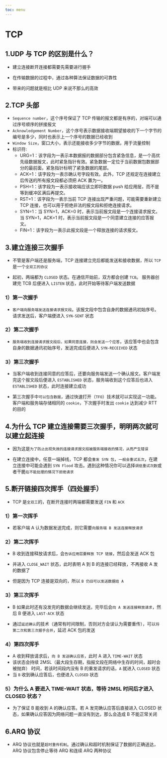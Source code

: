 ```yaml
---
toc: menu
---
```


# TCP

## 1.UDP 与 TCP 的区别是什么？

- 建立连接断开连接都需要先需要进行握手

- 在传输数据的过程中，通过各种算法保证数据的可靠性

- 带来的问题就是相比 UDP 来说不那么的高效

## 2.TCP 头部

- `Sequence number`，这个序号保证了 TCP 传输的报文都是有序的，对端可以通过序号顺序的拼接报文
- `Acknowledgement Number`，这个序号表示数据接收端期望接收的下一个字节的编号是多少，同时也表示上一个序号的数据已经收到
- `Window Size`，窗口大小，表示还能接收多少字节的数据，用于流量控制
- 标识符:
  - URG=1：该字段为一表示本数据报的数据部分包含紧急信息，是一个高优先级数据报文，此时紧急指针有效。紧急数据一定位于当前数据包数据部分的最前面，紧急指针标明了紧急数据的尾部。
  - ACK=1：该字段为一表示确认号字段有效。此外，TCP 还规定在连接建立后传送的所有报文段都必须把 ACK 置为一。
  - PSH=1：该字段为一表示接收端应该立即将数据 push 给应用层，而不是等到缓冲区满后再提交。
  - RST=1：该字段为一表示当前 TCP 连接出现严重问题，可能需要重新建立 TCP 连接，也可以用于拒绝非法的报文段和拒绝连接请求。
  - SYN=1：当 SYN=1，ACK=0 时，表示当前报文段是一个连接请求报文。当 SYN=1，ACK=1 时，表示当前报文段是一个同意建立连接的应答报文。
  - FIN=1：该字段为一表示此报文段是一个释放连接的请求报文。

## 3.建立连接三次握手

- 不管是客户端还是服务端，TCP 连接建立完后都能发送和接收数据，所以 `TCP` 是一个`全双工的协议`

- 起初，两端都为 `CLOSED` 状态。在通信开始前，双方都会创建 `TCB`。 服务器创建完 TCB 后便进入 `LISTEN` 状态，此时开始等待客户端发送数据

### 1）第一次握手

- `客户端向服务端发送连接请求报文段`。该报文段中包含自身的数据通讯初始序号。请求发送后，客户端便进入 `SYN-SENT` 状态

### 2）第二次握手

- `服务端收到连接请求报文段后，如果同意连接，则会发送一个应答`，该应答中也会包含自身的数据通讯初始序号，发送完成后便进入 `SYN-RECEIVED` 状态

### 3）第三次握手

- 当客户端收到连接同意的应答后，还要向服务端发送一个确认报文。客户端发完这个报文段后便进入 `ESTABLISHED` 状态，服务端收到这个应答后也进入 `ESTABLISHED` 状态，此时连接建立成功

- 第三次握手中`可以包含数据`，通过快速打开（`TFO`）技术就可以实现这一功能。客户端和服务端存储相同的 `cookie`，下次握手时发出 `cookie` 达到减少 RTT 的目的

## 4.为什么 TCP 建立连接需要三次握手，明明两次就可以建立起连接

- 因为这是`为了防止出现失效的连接请求报文段被服务端接收的情况，从而产生错误`

- 在建立连接中，任意一端掉线，TCP 都会`重发 SYN 包`，`一般会重试五次`，在建立连接中可能会遇到 `SYN Flood` 攻击。遇到这种情况你可以选择`调低重试次数`或者干脆`在不能处理的情况下拒绝请求`

## 5.断开链接四次挥手（四处握手）

- TCP 是`全双工`的，在断开连接时两端都需要发送 `FIN` 和 `ACK`

### 1）第一次挥手

- 若客户端 A 认为数据发送完成，则它需要`向服务端 B 发送连接释放请求`

### 2）第二次挥手

- B 收到连接释放请求后，会`告诉应用层要释放 TCP 链接`，然后会发送 ACK 包

- 并进入 `CLOSE_WAIT` 状态，此时表明 A 到 B 的连接已经释放，不再接收 A 发的数据了

- 但是因为 TCP 连接是双向的，所以 `B 仍旧可以发送数据给 A`

### 3）第三次挥手

- B 如果此时还有没发完的数据会继续发送，完毕后会`向 A 发送连接释放请求`，然后 B 便进入 `LAST-ACK` 状态

- 通过`延迟确认`的技术（通常有时间限制，否则对方会误认为需要重传），可以`将第二次和第三次握手合并`，延迟 ACK 包的发送

### 4）第四次挥手

- A 收到释放请求后，`向 B 发送确认应答`，此时 A 进入 `TIME-WAIT` 状态
- 该状态会持续 2MSL（最大段生存期，指报文段在网络中生存的时间，超时会被抛弃） 时间，若该时间段内没有 B 的重发请求的话，`A` 就进入 `CLOSED` 状态
- 当 `B` 收到确认应答后，也便进入 `CLOSED` 状态

### 5）为什么 A 要进入 TIME-WAIT 状态，等待 2MSL 时间后才进入 CLOSED 状态？

- 为了保证 B 能收到 A 的确认应答。若 A 发完确认应答后直接进入 CLOSED 状态，如果确认应答因为网络问题一直没有到达，那么会造成 B 不能正常关闭

## 6.ARQ 协议

- ARQ 协议也就是`超时重传机制`。通过确认和超时机制保证了数据的正确送达，ARQ 协议包含停止等待 ARQ 和连续 ARQ 两种协议
